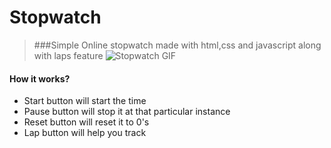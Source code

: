 # Stopwatch

> ###Simple Online stopwatch made with html,css and javascript along with laps feature 
![Stopwatch GIF](https://im2.ezgif.com/tmp/ezgif-2-4733a1748070.gif)


#### How it works?
- Start button will start the time
- Pause button will stop it at that particular instance 
- Reset button will reset it to 0's
- Lap button will help you track


